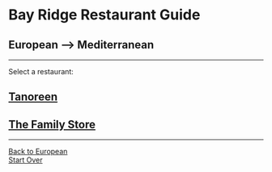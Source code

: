# Bay Ridge Restaurant Guide
## European --> Mediterranean
---
Select a restaurant:
## [Tanoreen](https://tanoreen.com/)
## [The Family Store]()
---
[Back to European](../European)  
[Start Over](../home.md) 